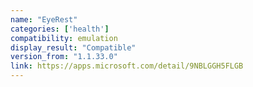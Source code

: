 ```yaml
---
name: "EyeRest"
categories: ['health']
compatibility: emulation
display_result: "Compatible"
version_from: "1.1.33.0"
link: https://apps.microsoft.com/detail/9NBLGGH5FLGB
---
```

